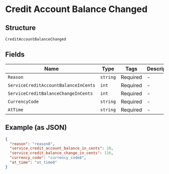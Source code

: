 
# Credit Account Balance Changed

## Structure

`CreditAccountBalanceChanged`

## Fields

| Name | Type | Tags | Description |
|  --- | --- | --- | --- |
| `Reason` | `string` | Required | - |
| `ServiceCreditAccountBalanceInCents` | `int` | Required | - |
| `ServiceCreditBalanceChangeInCents` | `int` | Required | - |
| `CurrencyCode` | `string` | Required | - |
| `AtTime` | `string` | Required | - |

## Example (as JSON)

```json
{
  "reason": "reason8",
  "service_credit_account_balance_in_cents": 10,
  "service_credit_balance_change_in_cents": 116,
  "currency_code": "currency_code8",
  "at_time": "at_time0"
}
```

